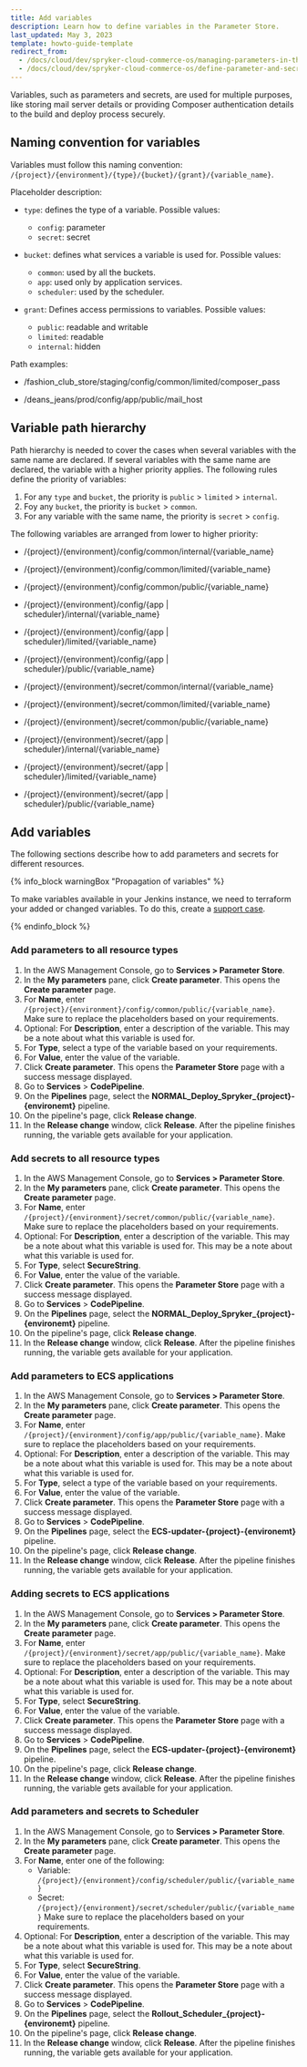 ```yaml
---
title: Add variables
description: Learn how to define variables in the Parameter Store.
last_updated: May 3, 2023
template: howto-guide-template
redirect_from:
  - /docs/cloud/dev/spryker-cloud-commerce-os/managing-parameters-in-the-parameter-store.html
  - /docs/cloud/dev/spryker-cloud-commerce-os/define-parameter-and-secret-values-in-sccos-environments.html
---
```


Variables, such as parameters and secrets, are used for multiple purposes, like storing mail server details or providing Composer authentication details to the build and deploy process securely.


## Naming convention for variables

Variables must follow this naming convention: `/{project}/{environment}/{type}/{bucket}/{grant}/{variable_name}`.

Placeholder description:

* `type`: defines the type of a variable. Possible values:
    * `config`: parameter
    * `secret`: secret

* `bucket`: defines what services a variable is used for. Possible values:
    * `common`: used by all the buckets.
    * `app`: used only by application services.
    * `scheduler`: used by the scheduler.

* `grant`: Defines access permissions to variables. Possible values:
    * `public`: readable and writable
    * `limited`: readable
    * `internal`: hidden

Path examples:

* /fashion_club_store/staging/config/common/limited/composer_pass

* /deans_jeans/prod/config/app/public/mail_host


## Variable path hierarchy

Path hierarchy is needed to cover the cases when several variables with the same name are declared. If several variables with the same name are declared, the variable with a higher priority applies. The following rules define the priority of variables:

1. For any `type` and `bucket`, the priority is `public` > `limited` > `internal`.
2. Foy any `bucket`, the priority is `bucket` > `common`.
3. For any variable with the same name, the priority is `secret` > `config`.

The following variables are arranged from lower to higher priority:

* /{project}/{environment}/config/common/internal/{variable_name}

* /{project}/{environment}/config/common/limited/{variable_name}

* /{project}/{environment}/config/common/public/{variable_name}

* /{project}/{environment}/config/{app | scheduler}/internal/{variable_name}

* /{project}/{environment}/config/{app | scheduler}/limited/{variable_name}

* /{project}/{environment}/config/{app | scheduler}/public/{variable_name}

* /{project}/{environment}/secret/common/internal/{variable_name}

* /{project}/{environment}/secret/common/limited/{variable_name}

* /{project}/{environment}/secret/common/public/{variable_name}

* /{project}/{environment}/secret/{app | scheduler}/internal/{variable_name}

* /{project}/{environment}/secret/{app | scheduler}/limited/{variable_name}

* /{project}/{environment}/secret/{app | scheduler}/public/{variable_name}

## Add variables

The following sections describe how to add parameters and secrets for different resources.

{% info_block warningBox "Propagation of variables" %}

To make variables available in your Jenkins instance, we need to terraform your added or changed variables. To do this, create a [support case](https://docs.spryker.com/docs/scos/user/intro-to-spryker/support/how-to-use-the-support-portal.html#plattform-change-requests).

{% endinfo_block %}

### Add parameters to all resource types

1. In the AWS Management Console, go to **Services > Parameter Store**.
2. In the **My parameters** pane, click **Create parameter**.
    This opens the **Create parameter** page.
3. For **Name**, enter `/{project}/{environment}/config/common/public/{variable_name}`.
    Make sure to replace the placeholders based on your requirements.
4. Optional: For **Description**, enter a description of the variable. This may be a note about what this variable is used for.
5. For **Type**, select a type of the variable based on your requirements.    
6. For **Value**, enter the value of the variable.
7. Click **Create parameter**.
    This opens the **Parameter Store** page with a success message displayed.    
8. Go to **Services** > **CodePipeline**.
9. On the **Pipelines** page, select the **NORMAL_Deploy_Spryker_{project}-{environemt}** pipeline.
10. On the pipeline's page, click **Release change**.
11. In the **Release change** window, click **Release**.
    After the pipeline finishes running, the variable gets available for your application.

### Add secrets to all resource types

1. In the AWS Management Console, go to **Services > Parameter Store**.
2. In the **My parameters** pane, click **Create parameter**.
    This opens the **Create parameter** page.
3. For **Name**, enter `/{project}/{environment}/secret/common/public/{variable_name}`.
    Make sure to replace the placeholders based on your requirements.
4. Optional: For **Description**, enter a description of the variable. This may be a note about what this variable is used for.
    This may be a note about what this variable is used for.
5. For **Type**, select **SecureString**.
6. For **Value**, enter the value of the variable.
7. Click **Create parameter**.
    This opens the **Parameter Store** page with a success message displayed.    
8. Go to **Services** > **CodePipeline**.
9. On the **Pipelines** page, select the **NORMAL_Deploy_Spryker_{project}-{environemt}** pipeline.
10. On the pipeline's page, click **Release change**.
11. In the **Release change** window, click **Release**.
    After the pipeline finishes running, the variable gets available for your application.

### Add parameters to ECS applications

1. In the AWS Management Console, go to **Services > Parameter Store**.
2. In the **My parameters** pane, click **Create parameter**.
    This opens the **Create parameter** page.
3. For **Name**, enter `/{project}/{environment}/config/app/public/{variable_name}`.
    Make sure to replace the placeholders based on your requirements.
4. Optional: For **Description**, enter a description of the variable. This may be a note about what this variable is used for.
    This may be a note about what this variable is used for.
5. For **Type**, select a type of the variable based on your requirements.    
6. For **Value**, enter the value of the variable.
7. Click **Create parameter**.
    This opens the **Parameter Store** page with a success message displayed.    
8. Go to **Services** > **CodePipeline**.
9. On the **Pipelines** page, select the **ECS-updater-{project}-{environemt}** pipeline.
10. On the pipeline's page, click **Release change**.
11. In the **Release change** window, click **Release**.
    After the pipeline finishes running, the variable gets available for your application.

### Adding secrets to ECS applications

1. In the AWS Management Console, go to **Services > Parameter Store**.
2. In the **My parameters** pane, click **Create parameter**.
    This opens the **Create parameter** page.
3. For **Name**, enter `/{project}/{environment}/secret/app/public/{variable_name}`.
    Make sure to replace the placeholders based on your requirements.
4. Optional: For **Description**, enter a description of the variable. This may be a note about what this variable is used for.
    This may be a note about what this variable is used for.
5. For **Type**, select **SecureString**.
6. For **Value**, enter the value of the variable.
7. Click **Create parameter**.
    This opens the **Parameter Store** page with a success message displayed.    
8. Go to **Services** > **CodePipeline**.
9. On the **Pipelines** page, select the **ECS-updater-{project}-{environemt}** pipeline.
10. On the pipeline's page, click **Release change**.
11. In the **Release change** window, click **Release**.
    After the pipeline finishes running, the variable gets available for your application.    

### Add parameters and secrets to Scheduler

1. In the AWS Management Console, go to **Services > Parameter Store**.
2. In the **My parameters** pane, click **Create parameter**.
    This opens the **Create parameter** page.
3. For **Name**, enter one of the following:
    * Variable: `/{project}/{environment}/config/scheduler/public/{variable_name}`
    * Secret: `/{project}/{environment}/secret/scheduler/public/{variable_name}`
        Make sure to replace the placeholders based on your requirements.
4. Optional: For **Description**, enter a description of the variable. This may be a note about what this variable is used for.
    This may be a note about what this variable is used for.
5. For **Type**, select **SecureString**.
6. For **Value**, enter the value of the variable.
7. Click **Create parameter**.
    This opens the **Parameter Store** page with a success message displayed.    
8. Go to **Services** > **CodePipeline**.
9. On the **Pipelines** page, select the **Rollout_Scheduler_{project}-{environemt}** pipeline.
10. On the pipeline's page, click **Release change**.
11. In the **Release change** window, click **Release**.
    After the pipeline finishes running, the variable gets available for your application.  

